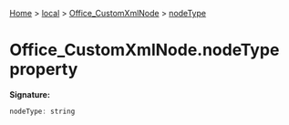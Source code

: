 [Home](./index) &gt; [local](local.md) &gt; [Office\_CustomXmlNode](local.office_customxmlnode.md) &gt; [nodeType](local.office_customxmlnode.nodetype.md)

# Office\_CustomXmlNode.nodeType property


**Signature:**
```javascript
nodeType: string
```
